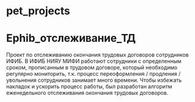 # pet_projects

# Ephib_отслеживание_ТД 
Проект по отслеживанию окончания трудовых договоров сотрудников ИФИБ. В ИФИБ НИЯУ МИФИ работают сотрудники с определенным сроком, прописанным в трудовом договоре, который необходимо регулярно мониторить, т.к. процесс переоформления / продления / увольнения сотрудников занимает много времени. Чтобы избежать накладок и ускорить процесс работы, был разработан алгоритм еженедельного отслеживания окончания трудовых договоров.
